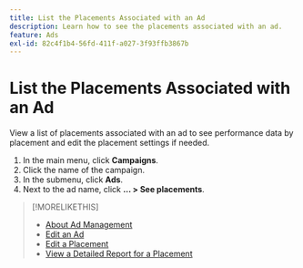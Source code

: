 ```yaml
---
title: List the Placements Associated with an Ad
description: Learn how to see the placements associated with an ad.
feature: Ads
exl-id: 82c4f1b4-56fd-411f-a027-3f93ffb3867b
---
```

# List the Placements Associated with an Ad

View a list of placements associated with an ad to see performance data by placement and edit the placement settings if needed.

1. In the main menu, click **Campaigns**.
1. Click the name of the campaign.
1. In the submenu, click **Ads**.
1. Next to the ad name, click  **... > See placements**.

>[!MORELIKETHIS]
>
>* [About Ad Management](ad-about.md)
>* [Edit an Ad](ad-edit.md)
>* [Edit a Placement](/help/dsp/campaign-management/placements/placement-edit.md)
>* [View a Detailed Report for a Placement](/help/dsp/campaign-management/placements/placement-view-report.md)
